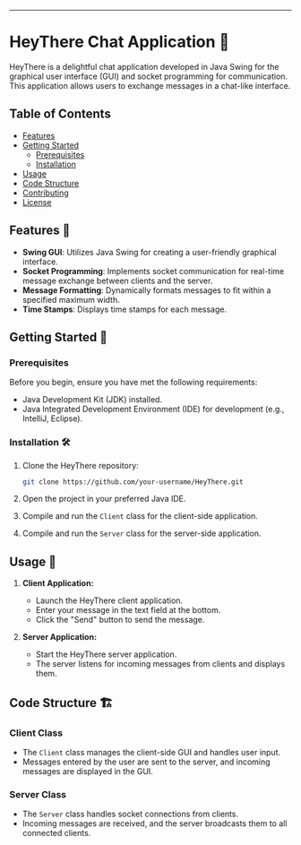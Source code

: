 ---

# HeyThere Chat Application 🚀

HeyThere is a delightful chat application developed in Java Swing for the graphical user interface (GUI) and socket programming for communication. This application allows users to exchange messages in a chat-like interface.

## Table of Contents

- [Features](#features)
- [Getting Started](#getting-started)
  - [Prerequisites](#prerequisites)
  - [Installation](#installation)
- [Usage](#usage)
- [Code Structure](#code-structure)
- [Contributing](#contributing)
- [License](#license)

## Features 🌟

- **Swing GUI**: Utilizes Java Swing for creating a user-friendly graphical interface.
- **Socket Programming**: Implements socket communication for real-time message exchange between clients and the server.
- **Message Formatting**: Dynamically formats messages to fit within a specified maximum width.
- **Time Stamps**: Displays time stamps for each message.

## Getting Started 🚀

### Prerequisites

Before you begin, ensure you have met the following requirements:

- Java Development Kit (JDK) installed.
- Java Integrated Development Environment (IDE) for development (e.g., IntelliJ, Eclipse).

### Installation 🛠️

1. Clone the HeyThere repository:

    ```bash
    git clone https://github.com/your-username/HeyThere.git
    ```

2. Open the project in your preferred Java IDE.

3. Compile and run the `Client` class for the client-side application.

4. Compile and run the `Server` class for the server-side application.

## Usage 🚀

1. **Client Application:**
   - Launch the HeyThere client application.
   - Enter your message in the text field at the bottom.
   - Click the "Send" button to send the message.

2. **Server Application:**
   - Start the HeyThere server application.
   - The server listens for incoming messages from clients and displays them.

## Code Structure 🏗️

### Client Class

- The `Client` class manages the client-side GUI and handles user input.
- Messages entered by the user are sent to the server, and incoming messages are displayed in the GUI.

### Server Class

- The `Server` class handles socket connections from clients.
- Incoming messages are received, and the server broadcasts them to all connected clients.
